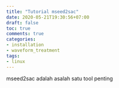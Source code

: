 ```yaml
---
title: "Tutorial mseed2sac"
date: 2020-05-21T19:30:56+07:00
draft: false
toc: true
comments: true
categories:
- installation
- waveform_treatment
tags:
- linux
---
```

mseed2sac adalah asalah satu tool penting